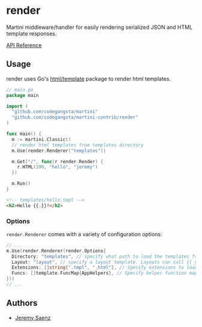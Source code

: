# render
Martini middleware/handler for easily rendering serialized JSON and HTML template responses.

[API Reference](http://godoc.org/github.com/codegangsta/martini-contrib/render)

## Usage
render uses Go's [html/template](http://golang.org/pkg/html/template/) package to render html templates.

~~~ go
// main.go
package main

import (
  "github.com/codegangsta/martini"
  "github.com/codegangsta/martini-contrib/render"
)

func main() {
  m := martini.Classic()
  // render html templates from templates directory
  m.Use(render.Renderer("templates")) 

  m.Get("/", func(r render.Render) {
    r.HTML(200, "hello", "jeremy")
  })

  m.Run()
}

~~~

~~~ html
<!-- templates/hello.tmpl -->
<h2>Hello {{.}}!</h2>
~~~

### Options
`render.Renderer` comes with a variety of configuration options:

~~~ go
// ...
m.Use(render.Renderer(render.Options{
  Directory: "templates", // specify what path to load the templates from
  Layout: "layout", // specify a layout template. Layouts can call {{ yield }} to render the current template.
  Extensions: []string{".tmpl", ".html"}, // Specify extensions to load for templates
  Funcs: []template.FuncMap{AppHelpers}, // Specify helper function maps for templates to access.
}))
// ...
~~~

## Authors
* [Jeremy Saenz](http://github.com/codegangsta)
